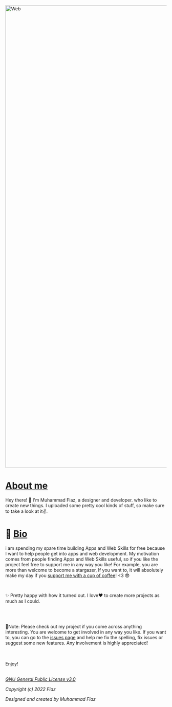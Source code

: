 <img width="1440" alt="Web" src="https://i.pinimg.com/originals/bf/82/f6/bf82f6956a32819af48c2572243e8286.jpg">



# [About me](https://github.com/muhammad-fiaz/muhammad-fiaz)
Hey there! 👋 I'm Muhammad Fiaz, a designer and developer. who like to create new things. I uploaded some pretty cool kinds of stuff, so make sure to take a look at it✌️.


# 🔗 [Bio](https://github.com/muhammad-fiaz/muhammad-fiaz])

i am spending my spare time building Apps and Web Skills for free because I want to help people get into apps and web development. My motivation comes from people finding Apps and  Web Skills useful, so if you like the project feel free to support me in any way you like! For example, you are more than welcome to become a stargazer, If you want to, it will absolutely make my day if you [support me with a cup of coffee](https://www.patreon.com/fiaz)! <3 😎

<br>

✨ Pretty happy with how it turned out. I love❤️ to create more projects as much as I could.

<br>

<br>

🔴Note: Please check out my project if you come across anything interesting. You are welcome to get involved in any way you like. If you want to, you can go to the [issues page](https://github.com/muhammad-fiaz?tab=repositories) and help me fix the spelling, fix issues or suggest some new features. Any involvement is highly appreciated!

<br>
<br>
Enjoy! 

<br>
<br>

[*GNU General Public License v3.0*](https://github.com/muhammad-fiaz/muhammad-fiaz/blob/main/LICENSE)

*Copyright (c) 2022 Fiaz*

*Designed and created by Muhammad Fiaz*
